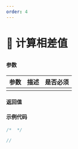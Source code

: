 ```yaml
---
order: 4
---
```


# 🍊 计算相差值

## 

### 

#### 参数

| 参数 | 描述 | 是否必须 |
|:--:|:--:|:----:|
|    |    |      |

#### 返回值

>

#### 示例代码

```php
/*  */

// 
```